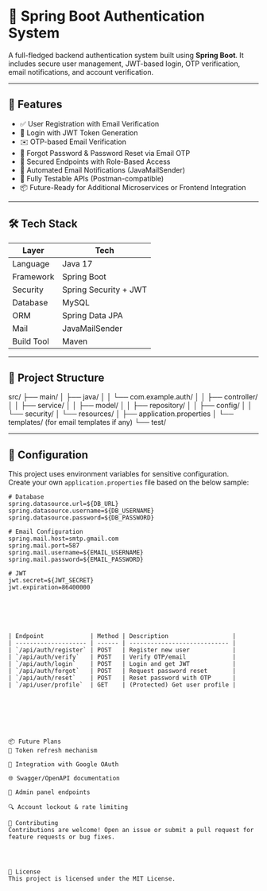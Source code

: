 # 🔐 Spring Boot Authentication System

A full-fledged backend authentication system built using **Spring Boot**. It includes secure user management, JWT-based login, OTP verification, email notifications, and account verification.

---

## 🚀 Features

- ✅ User Registration with Email Verification
- 🔑 Login with JWT Token Generation
- ✉️ OTP-based Email Verification
- 🔁 Forgot Password & Password Reset via Email OTP
- 🔐 Secured Endpoints with Role-Based Access
- 📩 Automated Email Notifications (JavaMailSender)
- 🧪 Fully Testable APIs (Postman-compatible)
- 📦 Future-Ready for Additional Microservices or Frontend Integration

---

## 🛠️ Tech Stack

| Layer      | Tech |
|------------|------|
| Language   | Java 17 |
| Framework  | Spring Boot |
| Security   | Spring Security + JWT |
| Database   | MySQL |
| ORM        | Spring Data JPA |
| Mail       | JavaMailSender |
| Build Tool | Maven |

---

## 📁 Project Structure

src/
├── main/
│ ├── java/
│ │ └── com.example.auth/
│ │ ├── controller/
│ │ ├── service/
│ │ ├── model/
│ │ ├── repository/
│ │ ├── config/
│ │ └── security/
│ └── resources/
│ ├── application.properties
│ └── templates/ (for email templates if any)
└── test/













---

## 🔧 Configuration

This project uses environment variables for sensitive configuration.  
Create your own `application.properties` file based on the below sample:

```properties
# Database
spring.datasource.url=${DB_URL}
spring.datasource.username=${DB_USERNAME}
spring.datasource.password=${DB_PASSWORD}

# Email Configuration
spring.mail.host=smtp.gmail.com
spring.mail.port=587
spring.mail.username=${EMAIL_USERNAME}
spring.mail.password=${EMAIL_PASSWORD}

# JWT
jwt.secret=${JWT_SECRET}
jwt.expiration=86400000






| Endpoint             | Method | Description                  |
| -------------------- | ------ | ---------------------------- |
| `/api/auth/register` | POST   | Register new user            |
| `/api/auth/verify`   | POST   | Verify OTP/email             |
| `/api/auth/login`    | POST   | Login and get JWT            |
| `/api/auth/forgot`   | POST   | Request password reset       |
| `/api/auth/reset`    | POST   | Reset password with OTP      |
| `/api/user/profile`  | GET    | (Protected) Get user profile |







📦 Future Plans
🔄 Token refresh mechanism

🧩 Integration with Google OAuth

🌐 Swagger/OpenAPI documentation

💼 Admin panel endpoints

🔍 Account lockout & rate limiting

🤝 Contributing
Contributions are welcome! Open an issue or submit a pull request for feature requests or bug fixes.




📄 License
This project is licensed under the MIT License.

